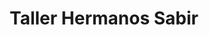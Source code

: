 ---
title: "Taller Hermanos Sabir"
url: /sonseca/taller-hermanos-sabir/
shop: reparación de automóviles
---